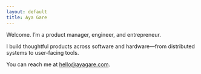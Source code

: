 ```yaml
---
layout: default
title: Aya Gare
---
```


Welcome. I’m a product manager, engineer, and entrepreneur.

I build thoughtful products across software and hardware—from distributed systems to user-facing tools.

You can reach me at [hello@ayagare.com](mailto:hello@ayagare.com).

